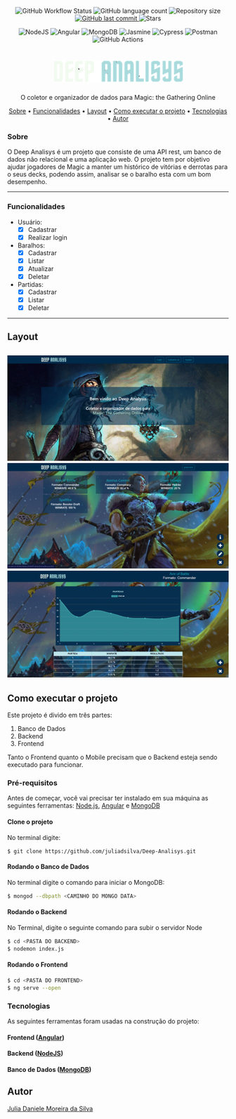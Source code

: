 <p align="center">

  <img alt="GitHub Workflow Status" src="https://img.shields.io/github/workflow/status/juliadsilva/Deep-Analisys/Node.js%20CI?style=social">
	
  <img alt="GitHub language count" src="https://img.shields.io/github/languages/count/juliadsilva/Deep-Analisys?style=social">

  <img alt="Repository size" src="https://img.shields.io/github/repo-size/juliadsilva/Deep-Analisys?style=social">
  
  <a href="https://github.com/juliadsilva/Deep-Analisys/commits/master">
    <img alt="GitHub last commit" src="https://img.shields.io/github/last-commit/juliadsilva/Deep-Analisys?style=social">
  </a>
	
   <img alt="Stars" src="https://img.shields.io/github/stars/juliadsilva/Deep-Analisys?style=social">

</p>
<p align="center">
	<img alt="NodeJS" src="https://img.shields.io/badge/node.js-%2343853D.svg?style=for-the-badge&logo=node-dot-js&logoColor=white"/>
	<img alt="Angular" src="https://img.shields.io/badge/angular-%23DD0031.svg?style=for-the-badge&logo=angular&logoColor=white"/>
	<img alt="MongoDB" src ="https://img.shields.io/badge/MongoDB-%234ea94b.svg?style=for-the-badge&logo=mongodb&logoColor=white"/>
	<img alt="Jasmine" src="https://img.shields.io/badge/-Jasmine-%238A4182?style=for-the-badge&logo=Jasmine&logoColor=white"/>
	<img alt="Cypress" src="https://img.shields.io/badge/-cypress-%23E5E5E5?style=for-the-badge&logo=cypress&logoColor=058a5e" alt="cypress">
	<img alt="Postman" src="https://img.shields.io/badge/Postman-FF6C37?style=for-the-badge&logo=postman&logoColor=red" />
	<img alt="GitHub Actions" src="https://img.shields.io/badge/githubactions-%232671E5.svg?style=for-the-badge&logo=githubactions&logoColor=white"/>
</p>


<h1 align="center">
    <img alt="NextLevelWeek" title="#NextLevelWeek" src="./frontend/src/assets/img/logo.png" />
</h1>

<p align="center">O coletor e organizador de dados para Magic: the Gathering Online</p>

<p align="center">
 <a href="#sobre">Sobre</a> •
 <a href="#funcionalidades">Funcionalidades</a> •
 <a href="#layout">Layout</a>  • 	
 <a href="#como-executar-o-projeto">Como executar o projeto</a> • 
 <a href="#tecnologias">Tecnologias</a> • 
 <a href="#autor">Autor</a>
</p>

### Sobre

<p>O Deep Analisys é um projeto que consiste de uma API rest, um banco de dados não relacional e uma aplicação web. O projeto tem por objetivo ajudar jogadores de Magic a manter um histórico de vitórias e derrotas para o seus decks, podendo assim, analisar se o baralho esta com um bom desempenho.</p>

---

###  Funcionalidades

 - Usuário:
	  - [x] Cadastrar  
	  - [x] Realizar login	  
  - Baralhos:
	  - [x] Cadastrar 
	  - [x] Listar
	  - [x] Atualizar
	  - [x] Deletar 
 - Partidas:
	  - [x] Cadastrar 
	  - [x] Listar
	  - [x] Deletar 
---

## Layout

![Tela Inicial](images/inicio.PNG)
![Baralhos](images/baralhos.PNG)
![Dados](images/dados.PNG)
---

## Como executar o projeto

Este projeto é divido em três partes:
1. Banco de Dados
2. Backend  
3. Frontend 

Tanto o Frontend quanto o Mobile precisam que o Backend esteja sendo executado para funcionar.

### Pré-requisitos

Antes de começar, você vai precisar ter instalado em sua máquina as seguintes ferramentas:
[Node.js](https://nodejs.org/en/),  [Angular](https://angular.io/docs/) e [MongoDB](https://www.mongodb.com/)

#### Clone o projeto
No terminal digite:

```
$ git clone https://github.com/juliadsilva/Deep-Analisys.git
```

#### Rodando o Banco de Dados

No terminal digite o comando para iniciar o MongoDB:

```bash
$ mongod --dbpath <CAMINHO DO MONGO DATA>
```

#### Rodando o Backend

No Terminal, digite o seguinte comando para subir o servidor Node

```bash
$ cd <PASTA DO BACKEND>
$ nodemon index.js
```

#### Rodando o Frontend

```bash
$ cd <PASTA DO FRONTEND>
$ ng serve --open
```

### Tecnologias

As seguintes ferramentas foram usadas na construção do projeto:

#### **Frontend**  ([Angular](https://angular.io/docs/))

#### **Backend** ([NodeJS](https://nodejs.org/en/))

#### **Banco de Dados** ([MongoDB](https://www.mongodb.com/))


##  Autor
<a href="https://github.com/juliadsilva">Julia Daniele Moreira da Silva </a>
 
    

